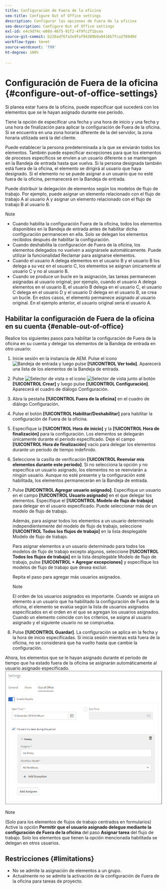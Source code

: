 ```yaml
---
title: Configuración de Fuera de la oficina
seo-title: Configure Out of Office settings
description: Configurar las opciones de Fuera de la oficina
seo-description: Configure Out of Office settings
exl-id: e4c9d74c-e08d-4675-91f2-4f9fc2f1bcea
source-git-commit: b220adf6fa3e9faf94389b9a9416b7fca2f89d9d
workflow-type: tm+mt
source-wordcount: '799'
ht-degree: 100%

---
```


# Configuración de Fuera de la oficina {#configure-out-of-office-settings}

Si planea estar fuera de la oficina, puede especificar qué sucederá con los elementos que se le hayan asignado durante ese período.

Tiene la opción de especificar una fecha y una hora de inicio y una fecha y una hora de finalización para aplicar la configuración de Fuera de la oficina. Si se encuentra en una zona horaria diferente de la del servidor, la zona horaria utilizada será la del cliente.

Puede establecer la persona predeterminada a la que se enviarán todos los elementos. También puede especificar excepciones para que los elementos de procesos específicos se envíen a un usuario diferente o se mantengan en la Bandeja de entrada hasta que vuelva. Si la persona designada también está fuera de la oficina, el elemento se dirigirá al usuario que haya designado. Si el elemento no se puede asignar a un usuario que no esté fuera de la oficina, permanecerá en la Bandeja de entrada.

Puede distribuir la delegación de elementos según los modelos de flujo de trabajo. Por ejemplo, puede asignar un elemento relacionado con el flujo de trabajo A al usuario A y asignar un elemento relacionado con el flujo de trabajo B al usuario B.


>[!NOTE]
>
>* Cuando habilita la configuración Fuera de la oficina, todos los elementos disponibles en la Bandeja de entrada antes de habilitar dicha configuración permanecen en ella. Solo se delegan los elementos recibidos después de habilitar la configuración.
>* Cuando deshabilita la configuración de Fuera de la oficina, los elementos delegados no vuelven a asignársele automáticamente. Puede utilizar la funcionalidad Reclamar para asignarse elementos.
>* Cuando el usuario A delega elementos en el usuario B y el usuario B los delega a su vez en el usuario C, los elementos se asignan únicamente al usuario C y no al usuario B.
>* Cuando se produce un bucle en la asignación, las tareas permanecen asignadas al usuario original; por ejemplo, cuando el usuario A delega elementos en el usuario B, el usuario B delega en el usuario C, el usuario C delega en el usuario D y el usuario D delega en el usuario B, se crea un bucle. En estos casos, el elemento permanece asignado al usuario original. En el ejemplo anterior, el usuario original sería el usuario A.


## Habilitar la configuración de Fuera de la oficina en su cuenta {#enable-out-of-office}

Realice los siguientes pasos para habilitar la configuración de Fuera de la oficina en su cuenta y delegar los elementos de la Bandeja de entrada en otro usuario:

1. Inicie sesión en la instancia de AEM. Pulse el icono ![Bandeja de entrada](assets/bell.svg) y luego pulse **[!UICONTROL Ver todo]**. Aparecerá una lista de los elementos de la Bandeja de entrada.
1. Pulse ![Selector de vista](assets/viewlist.svg) o el icono ![Selector de vista](assets/calendar.svg) junto al botón **[!UICONTROL Crear]** y luego pulse **[!UICONTROL Configuración]**. Aparecerá el cuadro de diálogo Configuración.
1. Abra la pestaña **[!UICONTROL Fuera de la oficina]** en el cuadro de diálogo Configuración.
1. Pulse el botón **[!UICONTROL Habilitar/Deshabilitar]** para habilitar la configuración de Fuera de la oficina.
1. Especifique la **[!UICONTROL Hora de inicio]** y la **[!UICONTROL Hora de finalización]** para la configuración. Los elementos se delegarán únicamente durante el período especificado. Deje el campo **[!UICONTROL Hora de finalización]** vacío para delegar los elementos durante un período de tiempo indefinido.
1. Seleccione la casilla de verificación **[!UICONTROL Reenviar mis elementos durante este periodo]**. Si no selecciona la opción y no especifica un usuario asignado, los elementos no se reenviarán a ningún usuario. Aunque no esté presente y la configuración esté habilitada, los elementos permanecerán en la Bandeja de entrada.
1. Pulse **[!UICONTROL Agregar usuario asignado]**. Especifique un usuario en el campo **[!UICONTROL Usuario asignado]** en el que delegar los elementos. Especifique el **[!UICONTROL Modelo de flujo de trabajo]** para delegar en el usuario especificado. Puede seleccionar más de un modelo de flujo de trabajo.

   Además, para asignar todos los elementos a un usuario determinado independientemente del modelo de flujo de trabajo, seleccione **[!UICONTROL Todos los flujos de trabajo]** en la lista desplegable Modelo de flujo de trabajo. <br>

   Para asignar elementos a un usuario determinado para todos los modelos de flujo de trabajo excepto algunos, seleccione **[!UICONTROL Todos los flujos de trabajo]** en la lista desplegable Modelo de flujo de trabajo, pulse **[!UICONTROL + Agregar excepciones]** y especifique los modelos de flujo de trabajo que desea excluir.
   <br>

   Repita el paso para agregar más usuarios asignados. <br>

   >[!NOTE]
   >
   >El orden de los usuarios asignados es importante. Cuando se asigna un elemento a un usuario que ha habilitado la configuración de Fuera de la oficina, el elemento se evalúa según la lista de usuarios asignados especificados en el orden en el que se agregan los usuarios asignados. Cuando un elemento coincide con los criterios, se asigna al usuario asignado y el siguiente usuario no se comprueba.

1. Pulse **[!UICONTROL Guardar]**. La configuración se aplica en la fecha y la hora de inicio especificadas. Si inicia sesión mientras está fuera de la oficina, no se considerará que ha vuelto hasta que cambie la configuración.

Ahora, los elementos que se le hayan asignado durante el período de tiempo que ha estado fuera de la oficina se asignarán automáticamente al usuario asignado especificado. 
![Fuera de la oficina](assets/out-of-office.png)

>[!NOTE]
>
>(Solo para los elementos de flujos de trabajo centrados en formularios) Active la opción **Permitir que el usuario asignado delegue mediante la configuración de Fuera de la oficina** del paso **Asignar tarea** del flujo de trabajo. Solo los elementos que tienen la opción mencionada habilitada se delegan en otros usuarios.

## Restricciones {#limitations}

* No se admite la asignación de elementos a un grupo.
* Actualmente no se admite la activación de la configuración de Fuera de la oficina para tareas de proyecto.
